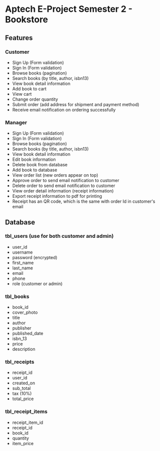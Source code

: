 # Aptech E-Project Semester 2 - Bookstore

## Features

### Customer

- Sign Up (Form validation)
- Sign In (Form validation)
- Browse books (pagination) 
- Search books (by title, author, isbn13)
- View book detail information
- Add book to cart
- View cart
- Change order quantity
- Submit order (add address for shipment and payment method)
- Receive email notification on ordering successfully

### Manager

- Sign Up (Form validation)
- Sign In (Form validation)
- Browse books (pagination) 
- Search books (by title, author, isbn13)
- View book detail information
- Edit book information
- Delete book from database
- Add book to database
- View order list (new orders appear on top)
- Approve order to send email notification to customer
- Delete order to send email notification to customer
- View order detail information (receipt information)
- Export receipt information to pdf for printing
- Receipt has an QR code, which is the same with order Id in customer's email

## Database

### tbl_users (use for both customer and admin)

- user_id
- username
- password (encrypted)
- first_name
- last_name
- email
- phone
- role (customer or admin)

### tbl_books

- book_id
- cover_photo
- title
- author
- publisher
- published_date
- isbn_13
- price
- description

### tbl_receipts

- receipt_id
- user_id
- created_on
- sub_total
- tax (10%)
- total_price

### tbl_receipt_items

- receipt_item_id
- receipt_id
- book_id
- quantity
- item_price